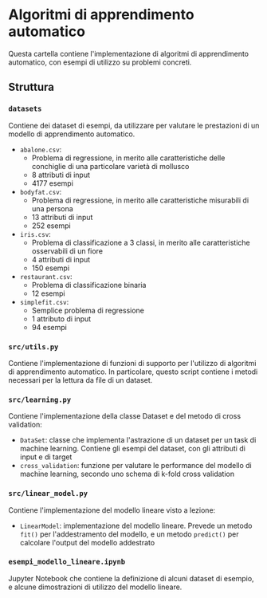 # Algoritmi di apprendimento automatico
Questa cartella contiene l'implementazione di algoritmi di apprendimento automatico, con esempi di utilizzo su problemi concreti.

## Struttura

### ```datasets```
Contiene dei dataset di esempi, da utilizzare per valutare le prestazioni di un modello di apprendimento automatico.
+ ```abalone.csv```:
   + Problema di regressione, in merito alle caratteristiche delle conchiglie di una particolare varietà di mollusco
   + 8 attributi di input
   + 4177 esempi
+ ```bodyfat.csv```:
   + Problema di regressione, in merito alle caratteristiche misurabili di una persona
   + 13 attributi di input
   + 252 esempi 
+ ```iris.csv```:
   + Problema di classificazione a 3 classi, in merito alle caratteristiche osservabili di un fiore
   + 4 attributi di input
   + 150 esempi 
+ ```restaurant.csv```:
   + Problema di classificazione binaria
   + 12 esempi 
+ ```simplefit.csv```:
   + Semplice problema di regressione
   + 1 attributo di input
   + 94 esempi 

### ```src/utils.py```
Contiene l'implementazione di funzioni di supporto per l'utilizzo di algoritmi di apprendimento automatico.
In particolare, questo script contiene i metodi necessari per la lettura da file di un dataset.

### ```src/learning.py```
Contiene l'implementazione della classe Dataset e del metodo di cross validation:
+ ```DataSet```: classe che implementa l'astrazione di un dataset per un task di machine learning. Contiene gli esempi del dataset, con gli attributi di input e di target
+ ```cross_validation```: funzione per valutare le performance del modello di machine learning, secondo uno schema di k-fold cross validation

### ```src/linear_model.py```
Contiene l'implementazione del modello lineare visto a lezione:
+ ```LinearModel```: implementazione del modello lineare. Prevede un metodo ```fit()``` per l'addestramento del modello, e un metodo ```predict()``` per calcolare l'output del modello addestrato

### ```esempi_modello_lineare.ipynb```
Jupyter Notebook che contiene la definizione di alcuni dataset di esempio, e alcune dimostrazioni di utilizzo del modello lineare.
